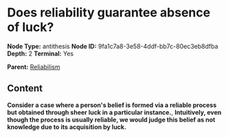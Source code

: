 # Does reliability guarantee absence of luck?

**Node Type:** antithesis
**Node ID:** 9fa1c7a8-3e58-4ddf-bb7c-80ec3eb8dfba
**Depth:** 2
**Terminal:** Yes

**Parent:** [Reliabilism](reliabilism.md)

## Content

**Consider a case where a person's belief is formed via a reliable process but obtained through sheer luck in a particular instance.**, **Intuitively, even though the process is usually reliable, we would judge this belief as not knowledge due to its acquisition by luck.**
